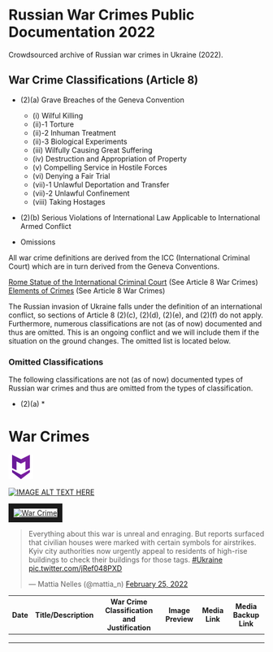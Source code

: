 # Russian War Crimes Public Documentation 2022
Crowdsourced archive of Russian war crimes in Ukraine (2022). <br />

## War Crime Classifications (Article 8)

* (2)(a) Grave Breaches of the Geneva Convention
  * (i) Wilful Killing
  * (ii)-1 Torture
  * (ii)-2 Inhuman Treatment
  * (ii)-3 Biological Experiments
  * (iii) Wilfully Causing Great Suffering
  * (iv) Destruction and Appropriation of Property
  * (v) Compelling Service in Hostile Forces
  * (vi) Denying a Fair Trial
  * (vii)-1 Unlawful Deportation and Transfer
  * (vii)-2 Unlawful Confinement
  * (viii) Taking Hostages
* (2)(b) Serious Violations of International Law Applicable to International Armed Conflict

* Omissions

All war crime definitions are derived from the ICC (International Criminal Court) which are in turn derived from the Geneva Conventions. 

[Rome Statue of the International Criminal Court](https://www.icc-cpi.int/resource-library/Documents/RS-Eng.pdf) (See Article 8 War Crimes) <br />
[Elements of Crimes](https://www.icc-cpi.int/NR/rdonlyres/336923D8-A6AD-40EC-AD7B-45BF9DE73D56/0/ElementsOfCrimesEng.pdf) (See Article 8 War Crimes)

The Russian invasion of Ukraine falls under the definition of an international conflict, so sections of Article 8 (2)(c), (2)(d), (2)(e), and (2)(f) do not apply. Furthermore, numerous classifications are not (as of now) documented and thus are omitted. This is an ongoing conflict and we will include them if the situation on the ground changes. The omitted list is located below.

### Omitted Classifications
The following classifications are not (as of now) documented types of Russian war crimes and thus are omitted from the types of classification. 

* (2)(a)
  * 

# War Crimes

![alt text](https://github.com/adam-p/markdown-here/raw/master/src/common/images/icon48.png "Logo Title Text 1")

[![IMAGE ALT TEXT HERE](http://img.youtube.com/vi/YOUTUBE_VIDEO_ID_HERE/0.jpg)](http://www.youtube.com/watch?v=YOUTUBE_VIDEO_ID_HERE)

<a href="https://twitter.com/mattia_n/status/1497249454809915419/photo/1
" target="_blank"><img src="https://twitter.com/mattia_n/status/1497249454809915419/photo/1" 
alt="War Crime" width="240" height="180" border="10" /></a>

<blockquote class="twitter-tweet"><p lang="en" dir="ltr">Everything about this war is unreal and enraging. But reports surfaced that civilian houses were marked with certain symbols for airstrikes. Kyiv city authorities now urgently appeal to residents of high-rise buildings to check their buildings for those tags. <a href="https://twitter.com/hashtag/Ukraine?src=hash&amp;ref_src=twsrc%5Etfw">#Ukraine</a> <a href="https://t.co/jRef048PXD">pic.twitter.com/jRef048PXD</a></p>&mdash; Mattia Nelles (@mattia_n) <a href="https://twitter.com/mattia_n/status/1497249454809915419?ref_src=twsrc%5Etfw">February 25, 2022</a></blockquote> <script async src="https://platform.twitter.com/widgets.js" charset="utf-8"></script> 

| Date | Title/Description | War Crime Classification and Justification | Image Preview |  Media Link  | Media Backup Link |
|------|-------------------|--------------------------------------------|---------------|--------------|-------------------|
|      |                   |                                            |               |              |                   |
|      |                   |                                            |               |              |                   |
|      |                   |                                            |               |              |                   |
